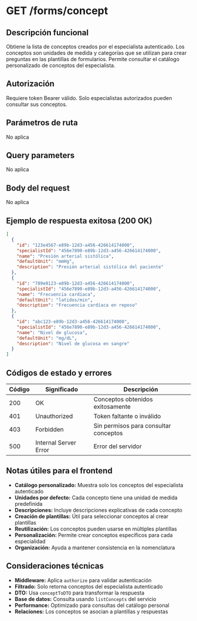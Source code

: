 # GET /forms/concept

## Descripción funcional

Obtiene la lista de conceptos creados por el especialista autenticado. Los conceptos son unidades de medida y categorías que se utilizan para crear preguntas en las plantillas de formularios. Permite consultar el catálogo personalizado de conceptos del especialista.

## Autorización

Requiere token Bearer válido. Solo especialistas autorizados pueden consultar sus conceptos.

## Parámetros de ruta

No aplica

## Query parameters

No aplica

## Body del request

No aplica

## Ejemplo de respuesta exitosa (200 OK)

```json
[
  {
    "id": "123e4567-e89b-12d3-a456-426614174000",
    "specialistId": "456e7890-e89b-12d3-a456-426614174000",
    "name": "Presión arterial sistólica",
    "defaultUnit": "mmHg",
    "description": "Presión arterial sistólica del paciente"
  },
  {
    "id": "789e0123-e89b-12d3-a456-426614174000",
    "specialistId": "456e7890-e89b-12d3-a456-426614174000",
    "name": "Frecuencia cardíaca",
    "defaultUnit": "latidos/min",
    "description": "Frecuencia cardíaca en reposo"
  },
  {
    "id": "abc123-e89b-12d3-a456-426614174000",
    "specialistId": "456e7890-e89b-12d3-a456-426614174000",
    "name": "Nivel de glucosa",
    "defaultUnit": "mg/dL",
    "description": "Nivel de glucosa en sangre"
  }
]
```

## Códigos de estado y errores

| Código | Significado | Descripción |
|--------|-------------|-------------|
| 200 | OK | Conceptos obtenidos exitosamente |
| 401 | Unauthorized | Token faltante o inválido |
| 403 | Forbidden | Sin permisos para consultar conceptos |
| 500 | Internal Server Error | Error del servidor |

## Notas útiles para el frontend

- **Catálogo personalizado:** Muestra solo los conceptos del especialista autenticado
- **Unidades por defecto:** Cada concepto tiene una unidad de medida predefinida
- **Descripciones:** Incluye descripciones explicativas de cada concepto
- **Creación de plantillas:** Útil para seleccionar conceptos al crear plantillas
- **Reutilización:** Los conceptos pueden usarse en múltiples plantillas
- **Personalización:** Permite crear conceptos específicos para cada especialidad
- **Organización:** Ayuda a mantener consistencia en la nomenclatura

## Consideraciones técnicas

- **Middleware:** Aplica `authorize` para validar autenticación
- **Filtrado:** Solo retorna conceptos del especialista autenticado
- **DTO:** Usa `conceptToDTO` para transformar la respuesta
- **Base de datos:** Consulta usando `listConcepts` del servicio
- **Performance:** Optimizado para consultas del catálogo personal
- **Relaciones:** Los conceptos se asocian a plantillas y respuestas

